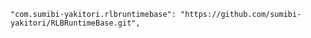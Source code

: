﻿```
"com.sumibi-yakitori.rlbruntimebase": "https://github.com/sumibi-yakitori/RLBRuntimeBase.git",
```

